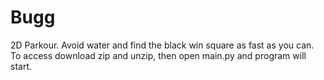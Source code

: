 # Bugg
2D Parkour. Avoid water and find the black win square as fast as you can.
To access download zip and unzip, then open main.py and program will start.
